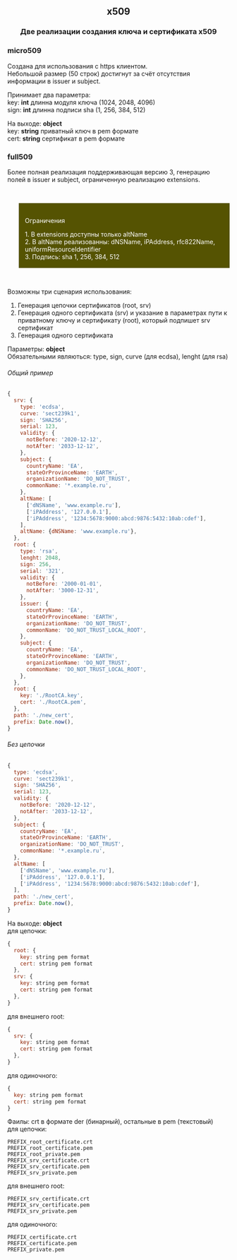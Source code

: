 <div align=center><h2>x509</h2></div>

<div align=center><h3>Две реализации создания ключа и сертификата х509</h3></div>

### micro509
Создана для использования с https клиентом.\
Небольшой размер (50 строк) достигнут за счёт отсутствия информации в issuer и subject.

Принимает два параметра:\
key: <b>int</b> длинна модуля ключа (1024, 2048, 4096)\
sign: <b>int</b> длинна подписи sha (1, 256, 384, 512)

На выходе: <b>object</b>\
key:  <b>string</b> приватный ключ в pem формате\
cert: <b>string</b> сертификат в pem формате

### full509
Более полная реализация поддерживающая версию 3, генерацию полей в issuer и subject, ограниченную реализацию extensions.

<br>
<blockquote style="background:#555302; color: white">
  <br>
    <p>Ограничения</p>
    1. В extensions доступны только altName<br>
    2. В altName реализованны: dNSName, iPAddress, rfc822Name, uniformResourceIdentifier<br>
    3. Подпись: sha 1, 256, 384, 512
  <br><br>
</blockquote>
<br>

Возможны три сценария использования:

1. Генерация цепочки сертификатов (root, srv)
2. Генерация одного сертификата (srv) и указание в параметрах пути к приватному ключу и сертификату (root), который подпишет srv сертификат
3. Генерация одного сертификата

Параметры: <b>object</b>\
Обязательными являються: type, sign, curve (для ecdsa), lenght (для rsa)
###### Общий пример
```js
{
  srv: {
    type: 'ecdsa',
    curve: 'sect239k1',
    sign: 'SHA256',
    serial: 123,
    validity: {
      notBefore: '2020-12-12',
      notAfter: '2033-12-12',
    },
    subject: {
      countryName: 'EA',
      stateOrProvinceName: 'EARTH',
      organizationName: 'DO_NOT_TRUST', 
      commonName: '*.example.ru',
    },
    altName: [
      ['dNSName', 'www.example.ru'],
      ['iPAddress', '127.0.0.1'],
      ['iPAddress', '1234:5678:9000:abcd:9876:5432:10ab:cdef'],
    ],
    altName: {dNSName: 'www.example.ru'},
  },
  root: {
    type: 'rsa',
    lenght: 2048,
    sign: 256,
    serial: '321',
    validity: {
      notBefore: '2000-01-01',
      notAfter: '3000-12-31',
    },
    issuer: {
      countryName: 'EA',
      stateOrProvinceName: 'EARTH',
      organizationName: 'DO_NOT_TRUST', 
      commonName: 'DO_NOT_TRUST_LOCAL_ROOT',
    },
    subject: {
      countryName: 'EA',
      stateOrProvinceName: 'EARTH',
      organizationName: 'DO_NOT_TRUST', 
      commonName: 'DO_NOT_TRUST_LOCAL_ROOT',
    },
  },
  root: {
    key: './RootCA.key',
    cert: './RootCA.pem',
  },
  path: './new_cert',
  prefix: Date.now(),
}
```
###### Без цепочки
```js
{
  type: 'ecdsa',
  curve: 'sect239k1',
  sign: 'SHA256',
  serial: 123,
  validity: {
    notBefore: '2020-12-12',
    notAfter: '2033-12-12',
  },
  subject: {
    countryName: 'EA',
    stateOrProvinceName: 'EARTH',
    organizationName: 'DO_NOT_TRUST', 
    commonName: '*.example.ru',
  },
  altName: [
    ['dNSName', 'www.example.ru'],
    ['iPAddress', '127.0.0.1'],
    ['iPAddress', '1234:5678:9000:abcd:9876:5432:10ab:cdef'],
  ],
  path: './new_cert',
  prefix: Date.now(),
}
```

На выходе: <b>object</b>\
для цепочки:
```js
{
  root: {
    key: string pem format
    cert: string pem format
  },
  srv: {
    key: string pem format
    cert: string pem format
  },
}
```
для внешнего root:
```js
{
  srv: {
    key: string pem format
    cert: string pem format
  },
}
```
для одиночного:
```js
{
  key: string pem format
  cert: string pem format
}
```

Фаилы:
crt в формате der (бинарный), остальные в pem (текстовый)\
для цепочки:
```
PREFIX_root_certificate.crt
PREFIX_root_certificate.pem
PREFIX_root_private.pem
PREFIX_srv_certificate.crt
PREFIX_srv_certificate.pem
PREFIX_srv_private.pem
```
для внешнего root:
```
PREFIX_srv_certificate.crt
PREFIX_srv_certificate.pem
PREFIX_srv_private.pem
```
для одиночного:
```
PREFIX_certificate.crt
PREFIX_certificate.pem
PREFIX_private.pem
```
